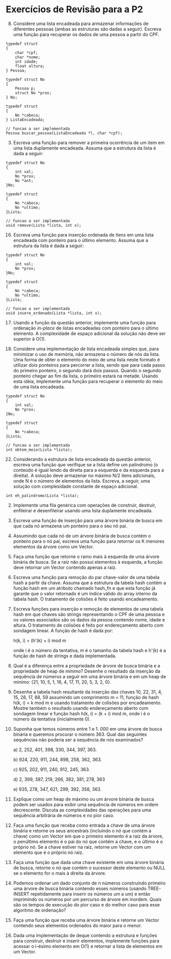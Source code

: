 
# Exercícios de Revisão para a P2

8.  Considere uma lista encadeada para armazenar informações de diferentes pessoas (ambas as estruturas são dadas a seguir). Escreva uma função para recuperar os dados de uma pessoa a partir do CPF.

```
typedef struct
{
    char *cpf;
    char *nome;
    int idade;
    float altura;
} Pessoa;

typedef struct No
{
    Pessoa p;
    struct No *prox;
} No;

typedef struct
{
    No *cabeca;
} ListaEncadeada;

// funcao a ser implementada
Pessoa buscar_pessoa(ListaEncadeada *l, char *cpf);

```

3.  Escreva uma função para remover a primeira ocorrência de um item em uma lista duplamente encadeada. Assuma que a estrutura da lista é dada a seguir:

```
typedef struct No
{
    int val;
    No *prox;
    No *ant;
}No;

typedef struct
{
    No *cabeca;
    No *ultimo;
}Lista;

// funcao a ser implementada
void remove(Lista *lista, int x);
```

16. Escreva uma função para inserção ordenada de itens em uma lista encadeada com ponteiro para o último elemento. Assuma que a estrutura da lista é dada a seguir:

```
typedef struct No
{
    int val;
    No *prox;
}No;

typedef struct
{
    No *cabeca;
    No *ultimo;
}Lista;

// funcao a ser implementada
void insere_ordenado(Lista *lista, int x);
```

17. Usando a função da questão anterior, implemente uma função para ordenação *in-place* de listas encadeadas com ponteiro para o último elemento. A complexidade de espaço adicional da solução não deve ser superior à O(1).


21. Considere uma implementação de lista encadeada simples que, para minimizar o uso de memória, não armazena o número de nós da lista. Uma forma de obter o elemento do meio de uma lista neste formato é utilizar dois ponteiros para percorrer a lista, sendo que para cada passo do primeiro ponteiro, o segundo dará dois passos. Quando o segundo ponteiro chegar ao fim da lista, o primeiro estará na metade. Usando esta ideia, implemente uma função para recuperar o elemento do meio de uma lista encadeada.

```
typedef struct No
{
    int val;
    No *prox;
}No;

typedef struct
{
    No *cabeca;
}Lista;

// funcao a ser implementada
int obtem_meio(Lista *lista);
```

22. Considerando a estrutura de lista encadeada da questão anterior, escreva uma função que verifique se a lista define um palíndromo (o conteúdo é igual lendo da direita para a esquerda e da esquerda para a direita). A solução deve armazenar no máximo N/2 itens adicionais, onde N é o número de elementos da lista. Escreva, a seguir, uma solução com complexidade constante de espaço adicional.

```
int eh_palindromo(Lista *lista);
```

2. Implemente uma fila genérica com operações de construir, destruir, enfileirar e desenfileirar usando uma lista duplamente encadeada.

1. Escreva uma função de inserção para uma árvore binária de busca em que cada nó armazena um ponteiro para o seu nó pai.

1. Assumindo que cada nó de um árvore binária de busca contém o ponteiro para o nó pai, escreva uma função para retornar os K menores elementos da árvore como um Vector.

1. Faça uma função que retorne o ramo mais à esquerda de uma árvore binária de busca. Se a raiz não possui elementos à esquerda, a função deve retornar um Vector contendo apenas a raiz.

1. Escreva uma função para remoção do par chave-valor de uma tabela hash a partir da chave. Assuma que a estrutura da tabela hash contém a função hash em um atributo chamado hash_fn e que esta função já garante que o valor retornado é um índice válido do array interno da tabela hash. O tratamento de colisões é feito usando encadeamento.

1. Escreva funções para inserção e remoção de elementos de uma tabela hash em que chaves são strings representando o CPF de uma pessoa e os valores associados são os dados da pessoa contendo nome, idade e altura. O tratamento de colisões é feito por endereçamento aberto com sondagem linear. A função de hash é dada por:

	h(k, i) = (h'(k) + i) mod m

	onde i é o número da tentativa, m é o tamanho da tabela hash e h'(k) é a função de hash de strings e dada implementada.

1. Qual é a diferença entre a propriedade de árvore de busca binária e a propriedade de heap de mínimo? Desenhe o resultado da inserção da sequência de números a seguir em uma árvore binária e em um heap de mínimo: {21, 10, 5, 1,  16, 4, 17, 11, 20, 5, 3, 2, 0}.

1. Desenhe a tabela hash resultante da inserção das chaves 10, 22, 31, 4, 15, 28, 17, 88, 59 assumindo um comprimento m = 11, função de hash h(k, i) = k mod m e usando tratamento de colisões por encadeamento. Mostre também o resultado usando endereçamento aberto com sondagem linear e função hash h(k, i) = (k + i) mod m, onde i é o número da tentativa (inicialmente 0).

1. Suponha que temos números entre 1 e 1. 000 em uma árvore de busca binária e queremos procurar o número 363. Qual das seguintes sequências não poderia ser a sequência de nós examinados?

	a) 2, 252, 401, 398, 330, 344, 397, 363.

 	b) 924, 220, 911, 244, 898, 258, 362, 363.

 	c) 925, 202, 911, 240, 912, 245, 363.

 	d) 2, 399, 387, 219, 266, 382, 381, 278, 363

 	e) 935, 278, 347, 621, 299, 392, 358, 363.

1. Explique como um heap de máximo ou um árvore binária de busca podem ser usados para exibir uma sequência de números em ordem decrescente. Discuta as complexidades das operações para uma sequência arbitrária de números e no pior caso.

1. Faça uma função que receba como entrada a chave de uma árvore binária e retorne os seus ancestrais (incluindo o nó que contém a chave) como um Vector em que o primeiro elemento é a raiz da árvore, o penúltimo elemento é o pai do nó que contém a chave, e o último é o próprio nó. Se a chave estiver na raiz, retorne um Vector com um elemento que é o próprio nó raiz.

1. Faça uma função que dada uma chave existente em uma árvore binária de busca, retorne o nó que contém o sucessor deste elemento ou NULL se o elemento for o mais à direita da árvore.

1. Podemos ordenar um dado conjunto de n números construindo primeiro uma árvore de busca binária contendo esses números (usando TREE-INSERT repetidamente para inserir os números um a um) e então imprimindo os números por um percurso de árvore em in​ordem. Quais são os tempos de execução do pior caso e do melhor caso para esse algoritmo de ordenação?

1. Faça uma função que receba uma árvore binária e retorne um Vector contendo seus elementos ordenados do maior para o menor.

1. Dada uma implementação de deque contendo a estrutura e funções para construir, destruir e inserir elementos, implemente funções para acessar o i-ésimo elemento em O(1) e retornar a lista de elementos em um Vector.


